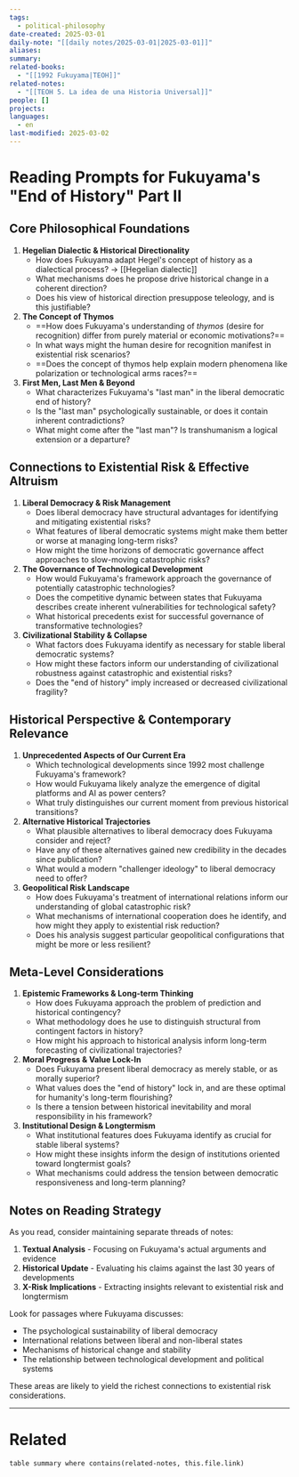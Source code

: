 ```yaml
---
tags:
  - political-philosophy
date-created: 2025-03-01
daily-note: "[[daily notes/2025-03-01|2025-03-01]]"
aliases: 
summary: 
related-books:
  - "[[1992 Fukuyama|TEOH]]"
related-notes:
  - "[[TEOH 5. La idea de una Historia Universal]]"
people: []
projects: 
languages:
  - en
last-modified: 2025-03-02
---
```

# Reading Prompts for Fukuyama's "End of History" Part II

## Core Philosophical Foundations

1. **Hegelian Dialectic & Historical Directionality**
    - How does Fukuyama adapt Hegel's concept of history as a dialectical process? → [[Hegelian dialectic]]
    - What mechanisms does he propose drive historical change in a coherent direction?
    - Does his view of historical direction presuppose teleology, and is this justifiable?
2. **The Concept of Thymos**
    - ==How does Fukuyama's understanding of *thymos* (desire for recognition) differ from purely material or economic motivations?==
    - In what ways might the human desire for recognition manifest in existential risk scenarios?
    - ==Does the concept of thymos help explain modern phenomena like polarization or technological arms races?==
3. **First Men, Last Men & Beyond**
    - What characterizes Fukuyama's "last man" in the liberal democratic end of history?
    - Is the "last man" psychologically sustainable, or does it contain inherent contradictions?
    - What might come after the "last man"? Is transhumanism a logical extension or a departure?
## Connections to Existential Risk & Effective Altruism

1. **Liberal Democracy & Risk Management**    
    - Does liberal democracy have structural advantages for identifying and mitigating existential risks?
    - What features of liberal democratic systems might make them better or worse at managing long-term risks?
    - How might the time horizons of democratic governance affect approaches to slow-moving catastrophic risks?
2. **The Governance of Technological Development**
    - How would Fukuyama's framework approach the governance of potentially catastrophic technologies?
    - Does the competitive dynamic between states that Fukuyama describes create inherent vulnerabilities for technological safety?
    - What historical precedents exist for successful governance of transformative technologies?
3. **Civilizational Stability & Collapse**
    - What factors does Fukuyama identify as necessary for stable liberal democratic systems?
    - How might these factors inform our understanding of civilizational robustness against catastrophic and existential risks?
    - Does the "end of history" imply increased or decreased civilizational fragility?
## Historical Perspective & Contemporary Relevance

1. **Unprecedented Aspects of Our Current Era**
    - Which technological developments since 1992 most challenge Fukuyama's framework?
    - How would Fukuyama likely analyze the emergence of digital platforms and AI as power centers?
    - What truly distinguishes our current moment from previous historical transitions?
2. **Alternative Historical Trajectories**
    - What plausible alternatives to liberal democracy does Fukuyama consider and reject?
    - Have any of these alternatives gained new credibility in the decades since publication?
    - What would a modern "challenger ideology" to liberal democracy need to offer?
3. **Geopolitical Risk Landscape**
    - How does Fukuyama's treatment of international relations inform our understanding of global catastrophic risk?
    - What mechanisms of international cooperation does he identify, and how might they apply to existential risk reduction?
    - Does his analysis suggest particular geopolitical configurations that might be more or less resilient?

## Meta-Level Considerations

1. **Epistemic Frameworks & Long-term Thinking**
    - How does Fukuyama approach the problem of prediction and historical contingency?
    - What methodology does he use to distinguish structural from contingent factors in history?
    - How might his approach to historical analysis inform long-term forecasting of civilizational trajectories?
2. **Moral Progress & Value Lock-In**
    - Does Fukuyama present liberal democracy as merely stable, or as morally superior?
    - What values does the "end of history" lock in, and are these optimal for humanity's long-term flourishing?
    - Is there a tension between historical inevitability and moral responsibility in his framework?
3. **Institutional Design & Longtermism**
    - What institutional features does Fukuyama identify as crucial for stable liberal systems?
    - How might these insights inform the design of institutions oriented toward longtermist goals?
    - What mechanisms could address the tension between democratic responsiveness and long-term planning?

## Notes on Reading Strategy

As you read, consider maintaining separate threads of notes:
1. **Textual Analysis** - Focusing on Fukuyama's actual arguments and evidence
2. **Historical Update** - Evaluating his claims against the last 30 years of developments
3. **X-Risk Implications** - Extracting insights relevant to existential risk and longtermism

Look for passages where Fukuyama discusses:

- The psychological sustainability of liberal democracy
- International relations between liberal and non-liberal states
- Mechanisms of historical change and stability
- The relationship between technological development and political systems

These areas are likely to yield the richest connections to existential risk considerations.


---

# Related

```dataview
table summary where contains(related-notes, this.file.link)
```